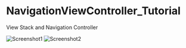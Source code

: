 # NavigationViewController_Tutorial
View Stack and Navigation Controller

![Screenshot1](https://github.com/iOS-Xcode/NavigationViewController_Tutorial/tree/main/NavigationViewController_Tutorial/screenshot1.png?raw=true "screenshot1")
![Screenshot2](https://github.com/iOS-Xcode/NavigationViewController_Tutorial/tree/main/NavigationViewController_Tutorial/screenshot2.png?raw=true "screenshot2")
